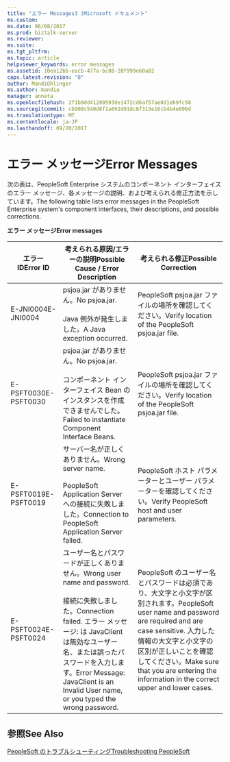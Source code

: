 ```yaml
---
title: "エラー Messages3 |Microsoft ドキュメント"
ms.custom: 
ms.date: 06/08/2017
ms.prod: biztalk-server
ms.reviewer: 
ms.suite: 
ms.tgt_pltfrm: 
ms.topic: article
helpviewer_keywords: error messages
ms.assetid: 10ea12bb-eacb-477a-bc88-28f999e60a02
caps.latest.revision: "8"
author: MandiOhlinger
ms.author: mandia
manager: anneta
ms.openlocfilehash: 2f1b9dd41280593de1472cd6af57ae8d1eb9fc58
ms.sourcegitcommit: cb908c540d8f1a692d01dc8f313e16cb4b4e696d
ms.translationtype: MT
ms.contentlocale: ja-JP
ms.lasthandoff: 09/20/2017
---
```

# <a name="error-messages"></a><span data-ttu-id="11b04-102">エラー メッセージ</span><span class="sxs-lookup"><span data-stu-id="11b04-102">Error Messages</span></span>
<span data-ttu-id="11b04-103">次の表は、PeopleSoft Enterprise システムのコンポーネント インターフェイスのエラー メッセージ、各メッセージの説明、および考えられる修正方法を示しています。</span><span class="sxs-lookup"><span data-stu-id="11b04-103">The following table lists error messages in the PeopleSoft Enterprise system's component interfaces, their descriptions, and possible corrections.</span></span>  
  
 <span data-ttu-id="11b04-104">**エラー メッセージ**</span><span class="sxs-lookup"><span data-stu-id="11b04-104">**Error messages**</span></span>  
  
|<span data-ttu-id="11b04-105">エラー ID</span><span class="sxs-lookup"><span data-stu-id="11b04-105">Error ID</span></span>|<span data-ttu-id="11b04-106">考えられる原因/エラーの説明</span><span class="sxs-lookup"><span data-stu-id="11b04-106">Possible Cause / Error Description</span></span>|<span data-ttu-id="11b04-107">考えられる修正</span><span class="sxs-lookup"><span data-stu-id="11b04-107">Possible Correction</span></span>|  
|--------------|-----------------------------------------|-------------------------|  
|<span data-ttu-id="11b04-108">E-JNI0004</span><span class="sxs-lookup"><span data-stu-id="11b04-108">E-JNI0004</span></span>|<span data-ttu-id="11b04-109">psjoa.jar がありません。</span><span class="sxs-lookup"><span data-stu-id="11b04-109">No psjoa.jar.</span></span><br /><br /> <span data-ttu-id="11b04-110">Java 例外が発生しました。</span><span class="sxs-lookup"><span data-stu-id="11b04-110">A Java exception occurred.</span></span>|<span data-ttu-id="11b04-111">PeopleSoft psjoa.jar ファイルの場所を確認してください。</span><span class="sxs-lookup"><span data-stu-id="11b04-111">Verify location of the PeopleSoft psjoa.jar file.</span></span>|  
|<span data-ttu-id="11b04-112">E-PSFT0030</span><span class="sxs-lookup"><span data-stu-id="11b04-112">E-PSFT0030</span></span>|<span data-ttu-id="11b04-113">psjoa.jar がありません。</span><span class="sxs-lookup"><span data-stu-id="11b04-113">No psjoa.jar.</span></span><br /><br /> <span data-ttu-id="11b04-114">コンポーネント インターフェイス Bean のインスタンスを作成できませんでした。</span><span class="sxs-lookup"><span data-stu-id="11b04-114">Failed to instantiate Component Interface Beans.</span></span>|<span data-ttu-id="11b04-115">PeopleSoft psjoa.jar ファイルの場所を確認してください。</span><span class="sxs-lookup"><span data-stu-id="11b04-115">Verify location of the PeopleSoft psjoa.jar file.</span></span>|  
|<span data-ttu-id="11b04-116">E-PSFT0019</span><span class="sxs-lookup"><span data-stu-id="11b04-116">E-PSFT0019</span></span>|<span data-ttu-id="11b04-117">サーバー名が正しくありません。</span><span class="sxs-lookup"><span data-stu-id="11b04-117">Wrong server name.</span></span><br /><br /> <span data-ttu-id="11b04-118">PeopleSoft Application Server への接続に失敗しました。</span><span class="sxs-lookup"><span data-stu-id="11b04-118">Connection to PeopleSoft Application Server failed.</span></span>|<span data-ttu-id="11b04-119">PeopleSoft ホスト パラメーターとユーザー パラメーターを確認してください。</span><span class="sxs-lookup"><span data-stu-id="11b04-119">Verify PeopleSoft host and user parameters.</span></span>|  
|<span data-ttu-id="11b04-120">E-PSFT0024</span><span class="sxs-lookup"><span data-stu-id="11b04-120">E-PSFT0024</span></span>|<span data-ttu-id="11b04-121">ユーザー名とパスワードが正しくありません。</span><span class="sxs-lookup"><span data-stu-id="11b04-121">Wrong user name and password.</span></span><br /><br /> <span data-ttu-id="11b04-122">接続に失敗しました。</span><span class="sxs-lookup"><span data-stu-id="11b04-122">Connection failed.</span></span> <span data-ttu-id="11b04-123">エラー メッセージ: は JavaClient は無効なユーザー名、または誤ったパスワードを入力します。</span><span class="sxs-lookup"><span data-stu-id="11b04-123">Error Message: JavaClient is an Invalid User name, or you typed the wrong password.</span></span>|<span data-ttu-id="11b04-124">PeopleSoft のユーザー名とパスワードは必須であり、大文字と小文字が区別されます。</span><span class="sxs-lookup"><span data-stu-id="11b04-124">PeopleSoft user name and password are required and are case sensitive.</span></span> <span data-ttu-id="11b04-125">入力した情報の大文字と小文字の区別が正しいことを確認してください。</span><span class="sxs-lookup"><span data-stu-id="11b04-125">Make sure that you are entering the information in the correct upper and lower cases.</span></span>|  
  
## <a name="see-also"></a><span data-ttu-id="11b04-126">参照</span><span class="sxs-lookup"><span data-stu-id="11b04-126">See Also</span></span>  
 [<span data-ttu-id="11b04-127">PeopleSoft のトラブルシューティング</span><span class="sxs-lookup"><span data-stu-id="11b04-127">Troubleshooting PeopleSoft</span></span>](../core/troubleshooting-peoplesoft.md)